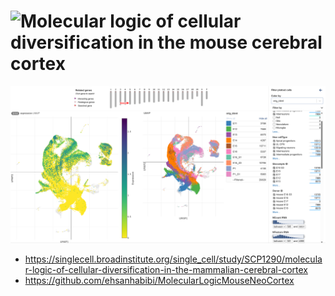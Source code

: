 # ![Molecular logic of cellular diversification in the mouse cerebral cortex](https://www.nature.com/articles/s41586-021-03670-5#data-availability)


![Molecular logic screenshot](paper_abstract.png)


- https://singlecell.broadinstitute.org/single_cell/study/SCP1290/molecular-logic-of-cellular-diversification-in-the-mammalian-cerebral-cortex
- https://github.com/ehsanhabibi/MolecularLogicMouseNeoCortex
